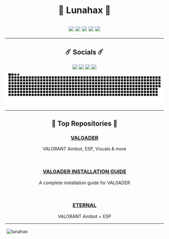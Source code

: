 <h1 align="center">
  🌙 Lunahax 🌙
</h1>

<h2 align="center">
<a href="https://github.com/Lunahax"><img src="https://img.shields.io/badge/javascript-303030?style=for-the-badge&logo=javascript&logoColor=white"></a>
<a href="https://github.com/Lunahax"><img src="https://img.shields.io/badge/python-303030?style=for-the-badge&logo=python&logoColor=white"></a>
<a href="https://github.com/Lunahax"><img src="https://img.shields.io/badge/c++-303030?style=for-the-badge&logo=c%2B%2B&logoColor=white"></a>
<a href="https://github.com/Lunahax"><img src="https://img.shields.io/badge/html-303030?style=for-the-badge&logo=html5&logoColor=white"></a>
<a href="https://github.com/Lunahax"><img src="https://img.shields.io/badge/css-303030?style=for-the-badge&logo=css3&logoColor=white"></a>
</h2>

---

<h2 align="center">
  ☄️ Socials ☄️
</h2>

<p align="center">
<a href="https://github.com/Lunahax"><img src="https://img.shields.io/badge/Lunahax-303030?style=for-the-badge&logo=github&logoColor=white"></a>
<a href="https://discord.gg/v4l"><img src="https://img.shields.io/badge/Alune-303030?style=for-the-badge&logo=discord&logoColor=white"></a>
<a href="https://twitch.tv/asg_lunatic"><img src="https://img.shields.io/badge/asg__lunatic-303030?style=for-the-badge&logo=twitch&logoColor=white"></a>
<a href="https://github.com/Lunahax"><img src="https://img.shields.io/badge/LunaR-303030?style=for-the-badge&logo=valorant&logoColor=white"></a>
<a href="https://github.com/Lunahax"><img src="https://github.com/Lunahax/Lunahax/blob/output/github-contribution-grid-snake.svg"></a>
</p>

---

<h2 align="center">
  🌟 Top Repositories 🌟
</h2>

<h3 align="center"><a href="https://github.com/Lunahax/VAL0ADER">VAL0ADER</a></h3>
<p align="center">VALORANT Aimbot, ESP, Visuals & more</p>
<br>
<h3 align="center"><a href="https://github.com/Lunahax/VAL0ADER-Installation-Guide">VAL0ADER INSTALLATION GUIDE</a></h3>
<p align="center">A complete installation guide for VAL0ADER</p>
<br>
<h3 align="center"><a href="https://github.com/Lunahax/ETERNAL">ETERNAL</a></h3>
<p align="center">VALORANT Aimbot + ESP</p>

---

<p>&nbsp;<img align="center" src="https://github-readme-stats.vercel.app/api?username=lunahax&show_icons=true&locale=en" alt="lunahax" /></p>
